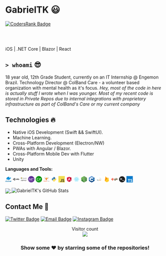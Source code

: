 <!--- JSX
<script src="https://profile.codersrank.io/widget/widget.js"></script>
-->
<!--- NOX -->
 # GabrielTK :smiley:
 [![CodersRank Badge](https://img.shields.io/badge/-CodersRank-71a0a8?style=flat-square&logo=CodersRank&logoColor=white&link=https://profile.codersrank.io/user/gabrieltk)](https://profile.codersrank.io/user/gabrieltk)

<br/>
<br/>

iOS | .NET Core | Blazor | React
<!--- END: NOX -->
## `> whoami` :sunglasses:
18 year old, 12th Grade Student, currently on an IT Internship @ Engemon Brazil. Technology Director @ ColBand Care - a volunteer based organization with mental health as it's focus.
*Hey, most of the code in here is actually stuff I wrote when I was younger.*
*Most of my recent code is stored in Private Repos due to internal integrations with proprietary infrastructure as part of ColBand's Care or my current company*

<!--- JSX
<codersrank-widget username="gabrieltk"></codersrank-widget>
-->

## Technologies :fire:
- Native iOS Development (Swift && SwiftUI).
- Machine Learning.
- Cross-Platform Development (Electron/NW)
- PWAs with Angular / Blazor.
- Cross-Platform Mobile Dev with Flutter
- Unity


**Languages and Tools:**  

<code><img height="20" src="https://github.com/github/explore/raw/master/topics/docker/docker.png"/></code>
<code><img height="20" src="https://github.com/github/explore/raw/master/topics/unity/unity.png"/></code>
<code><img height="20" src="https://github.com/github/explore/raw/master/topics/aspnet/aspnet.png"/></code>
<code><img height="20" src="https://github.com/github/explore/raw/master/topics/dotnet/dotnet.png"/></code>
<code><img height="20" src="https://github.com/github/explore/raw/master/topics/csharp/csharp.png"/></code>
<code><img height="20" src="https://raw.githubusercontent.com/github/explore/80688e429a7d4ef2fca1e82350fe8e3517d3494d/topics/tensorflow/tensorflow.png"></code>
<code><img height="20" src="https://raw.githubusercontent.com/github/explore/80688e429a7d4ef2fca1e82350fe8e3517d3494d/topics/python/python.png"></code>
<code><img height="20" src="https://raw.githubusercontent.com/github/explore/80688e429a7d4ef2fca1e82350fe8e3517d3494d/topics/javascript/javascript.png"></code>
<code><img height="20" src="https://raw.githubusercontent.com/github/explore/80688e429a7d4ef2fca1e82350fe8e3517d3494d/topics/angular/angular.png"></code>
<code><img height="20" src="https://raw.githubusercontent.com/github/explore/80688e429a7d4ef2fca1e82350fe8e3517d3494d/topics/react/react.png"></code>
<code><img height="20" src="https://raw.githubusercontent.com/github/explore/80688e429a7d4ef2fca1e82350fe8e3517d3494d/topics/nodejs/nodejs.png"></code>
<code><img height="20" src="https://raw.githubusercontent.com/github/explore/80688e429a7d4ef2fca1e82350fe8e3517d3494d/topics/cpp/cpp.png"></code>
<code><img height="20" src="https://raw.githubusercontent.com/github/explore/80688e429a7d4ef2fca1e82350fe8e3517d3494d/topics/mysql/mysql.png"></code>
<code><img height="20" src="https://raw.githubusercontent.com/github/explore/80688e429a7d4ef2fca1e82350fe8e3517d3494d/topics/firebase/firebase.png"></code>
<code><img height="20" src="https://raw.githubusercontent.com/github/explore/80688e429a7d4ef2fca1e82350fe8e3517d3494d/topics/git/git.png"></code>
<code><img height="20" src="https://raw.githubusercontent.com/github/explore/80688e429a7d4ef2fca1e82350fe8e3517d3494d/topics/terminal/terminal.png"></code>
<code><img height="20" src="https://raw.githubusercontent.com/github/explore/80688e429a7d4ef2fca1e82350fe8e3517d3494d/topics/typescript/typescript.png"></code>


<a href="https://github.com/GabrielTK">
  <img align="center" src="https://github-readme-stats.vercel.app/api/top-langs/?username=GabrielTK&theme=radical&hide=glsl,python" />
</a>

<img src="https://github-readme-stats.vercel.app/api?username=GabrielTK&&show_icons=true&theme=radical&line_height=27&v=5" alt="GabrielTK's GitHub Stats" />




##  Contact Me :speech_balloon:
[![Twitter Badge](https://img.shields.io/badge/-@GabrielTKBR-1ca0f1?style=flat-square&labelColor=1ca0f1&logo=twitter&logoColor=white&link=https://twitter.com/GabrielTKBR)](https://twitter.com/GabrielTKBR)  [![Email Badge](https://img.shields.io/badge/-gabrieltk@cgnet.dev-c14438?style=flat-square&logo=Gmail&logoColor=white&link=mailto:gabrieltk@cgnet.dev)](mailto:gabrieltk@cgnet.dev) [![Instagram Badge](https://img.shields.io/badge/-@gabrieltk_-e4405f?style=flat-square&labelColor=f94877&logo=instagram&logoColor=white&link=https://www.instagram.com/gabrieltk_/)](https://www.instagram.com/gabrieltk_/)

<p align="center"> 
  Visitor count<br>
  <img src="https://profile-counter.glitch.me/GabrielTK/count.svg" />
</p>


<div align="center">

### Show some ❤️ by starring some of the repositories!

</div>

